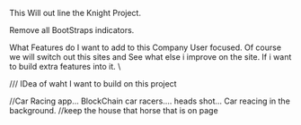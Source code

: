  This Will out line the Knight Project. 

 Remove all BootStraps indicators. 

 What Features do I want to add to this Company
  User focused.  Of course we will switch out this sites and See what else i improve on the site. 
   If i want to build extra features into it. \

   /// IDea of waht I want to build on this project

   //Car Racing app... BlockChain car racers.... 
    heads shot... Car reacing in the background.
    //keep the house that horse that is on page